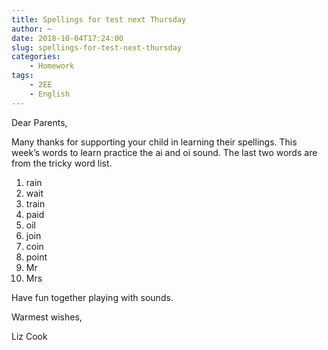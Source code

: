 ```yaml
---
title: Spellings for test next Thursday
author: ~
date: 2018-10-04T17:24:00
slug: spellings-for-test-next-thursday
categories:
    - Homework
tags:
    - 2EE
    - English
---
```


Dear Parents,

Many thanks for supporting your child in learning their spellings.  This week’s words to learn practice the ai and oi sound.  The last two words are from the tricky word list.

1. rain
2. wait
3. train
4. paid
5. oil
6. join
7. coin
8. point
9. Mr
10. Mrs

Have fun together playing with sounds.

Warmest wishes,

Liz Cook
